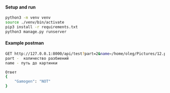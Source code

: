 #### Setup and run 


``` sh
python3 -m venv venv
source ./venv/bin/activate
pip3 install -r requirements.txt
python3 manage.py runserver

```
 
#### Example  postman

``` sh
GET http://127.0.0.1:8000/api/test?part=2&name=/home/oleg/Pictures/12.png
part -  количество разбиений 
name - путь до картинки

Ответ
{
    "Gamogen": "NOT"
}
```
 